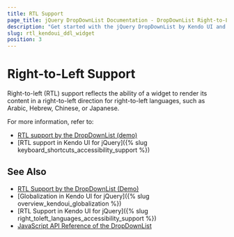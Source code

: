 ```yaml
---
title: RTL Support
page_title: jQuery DropDownList Documentation - DropDownList Right-to-Left Support
description: "Get started with the jQuery DropDownList by Kendo UI and learn about the RTL supports it provides."
slug: rtl_kendoui_ddl_widget
position: 3
---
```


# Right-to-Left Support

Right-to-left (RTL) support reflects the ability of a widget to render its content in a right-to-left direction for right-to-left languages, such as Arabic, Hebrew, Chinese, or Japanese.

For more information, refer to:
* [RTL support by the DropDownList (demo)](https://demos.telerik.com/kendo-ui/dropdownlist/right-to-left-support)
* [RTL support in Kendo UI for jQuery]({% slug keyboard_shortcuts_accessibility_support %})

## See Also

* [RTL Support by the DropDownList (Demo)](https://demos.telerik.com/kendo-ui/dropdownlist/right-to-left-support)
* [Globalization in Kendo UI for jQuery]({% slug overview_kendoui_globalization %})
* [RTL Support in Kendo UI for jQuery]({% slug right_toleft_languages_accessibility_support %})
* [JavaScript API Reference of the DropDownList](/api/javascript/ui/dropdownlist)
